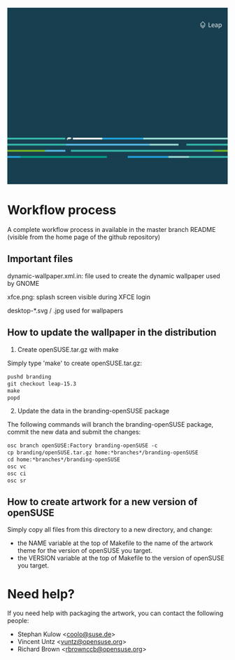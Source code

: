 ![Wallpaper](/raw-theme-drop/desktop-1280x1024.svg)

# Workflow process

A complete workflow process in available in the master branch README
(visible from the home page of the github repository)

## Important files

dynamic-wallpaper.xml.in: file used to create the dynamic wallpaper used by GNOME

xfce.png: splash screen visible during XFCE login

desktop-\*.svg / .jpg used for wallpapers

## How to update the wallpaper in the distribution

1. Create openSUSE.tar.gz with make

Simply type 'make' to create openSUSE.tar.gz:

```
pushd branding
git checkout leap-15.3
make
popd
```

2. Update the data in the branding-openSUSE package

The following commands will branch the branding-openSUSE package, commit the new data and submit the changes:

```
osc branch openSUSE:Factory branding-openSUSE -c
cp branding/openSUSE.tar.gz home:*branches*/branding-openSUSE
cd home:*branches*/branding-openSUSE
osc vc
osc ci
osc sr
```

## How to create artwork for a new version of openSUSE

Simply copy all files from this directory to a new directory, and change:

- the NAME variable at the top of Makefile to the name of the artwork theme for the version of openSUSE you target.
- the VERSION variable at the top of Makefile to the version of openSUSE you target.


# Need help?

If you need help with packaging the artwork, you can contact the following
people:

- Stephan Kulow <[coolo@suse.de](mailto:coolo@suse.de)>
- Vincent Untz <[vuntz@opensuse.org](mailto:vuntz@opensuse.org)>
- Richard Brown <[rbrownccb@opensuse.org](mailto:rbrownccb@opensuse.org)>

